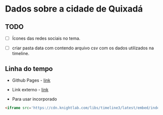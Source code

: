 <meta name="description" content="Dados sobre a cidade de Quixadá">
<meta name="author" content="Wllyssys Alves">

# Dados sobre a cidade de Quixadá



## TODO

- [ ] Ícones das redes sociais no tema.
- [ ] criar pasta data com contendo arquivo csv com os dados utilizados na timeline.



## Linha do tempo 

- Github Pages - [link](https://walves69.github.io/quixada/)

- Link externo - [link](https://cdn.knightlab.com/libs/timeline3/latest/embed/index.html?source=1vSCZiL1MXozGYtoVGGopOFUaE57DE1unWw8-QXDZ1vA&font=Fjalla-Average&lang=pt-br&initial_zoom=2&height=650)

- Para usar incorporado

```html
<iframe src='https://cdn.knightlab.com/libs/timeline3/latest/embed/index.html?source=1vSCZiL1MXozGYtoVGGopOFUaE57DE1unWw8-QXDZ1vA&font=Fjalla-Average&lang=pt-br&initial_zoom=2&height=650' width='100%' height='650' webkitallowfullscreen mozallowfullscreen allowfullscreen frameborder='0'></iframe>
```
